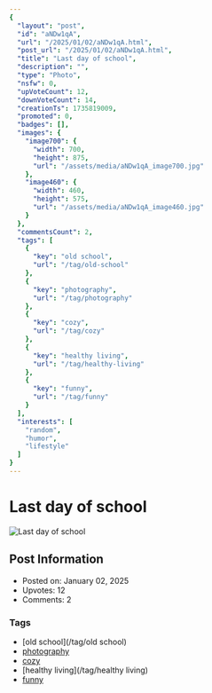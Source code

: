 ```yaml
---
{
  "layout": "post",
  "id": "aNDw1qA",
  "url": "/2025/01/02/aNDw1qA.html",
  "post_url": "/2025/01/02/aNDw1qA.html",
  "title": "Last day of school",
  "description": "",
  "type": "Photo",
  "nsfw": 0,
  "upVoteCount": 12,
  "downVoteCount": 14,
  "creationTs": 1735819009,
  "promoted": 0,
  "badges": [],
  "images": {
    "image700": {
      "width": 700,
      "height": 875,
      "url": "/assets/media/aNDw1qA_image700.jpg"
    },
    "image460": {
      "width": 460,
      "height": 575,
      "url": "/assets/media/aNDw1qA_image460.jpg"
    }
  },
  "commentsCount": 2,
  "tags": [
    {
      "key": "old school",
      "url": "/tag/old-school"
    },
    {
      "key": "photography",
      "url": "/tag/photography"
    },
    {
      "key": "cozy",
      "url": "/tag/cozy"
    },
    {
      "key": "healthy living",
      "url": "/tag/healthy-living"
    },
    {
      "key": "funny",
      "url": "/tag/funny"
    }
  ],
  "interests": [
    "random",
    "humor",
    "lifestyle"
  ]
}
---
```


# Last day of school

![Last day of school](/assets/media/aNDw1qA_image700.jpg)

## Post Information

- Posted on: January 02, 2025
- Upvotes: 12
- Comments: 2

### Tags

- [old school](/tag/old school)
- [photography](/tag/photography)
- [cozy](/tag/cozy)
- [healthy living](/tag/healthy living)
- [funny](/tag/funny)
